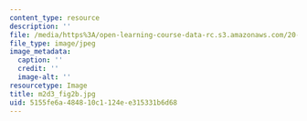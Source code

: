 ```yaml
---
content_type: resource
description: ''
file: /media/https%3A/open-learning-course-data-rc.s3.amazonaws.com/20-109-laboratory-fundamentals-in-biological-engineering-spring-2010/5155fe6a484810c1124ee315331b6d68_m2d3_fig2b.jpg
file_type: image/jpeg
image_metadata:
  caption: ''
  credit: ''
  image-alt: ''
resourcetype: Image
title: m2d3_fig2b.jpg
uid: 5155fe6a-4848-10c1-124e-e315331b6d68
---
```

